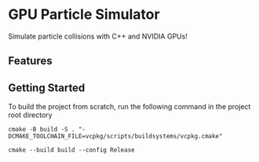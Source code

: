 # GPU Particle Simulator

Simulate particle collisions with C++ and NVIDIA GPUs!

## Features

## Getting Started

To build the project from scratch, run the following command in the project root directory

`cmake -B build -S . "-DCMAKE_TOOLCHAIN_FILE=vcpkg/scripts/buildsystems/vcpkg.cmake"`

`cmake --build build --config Release`
